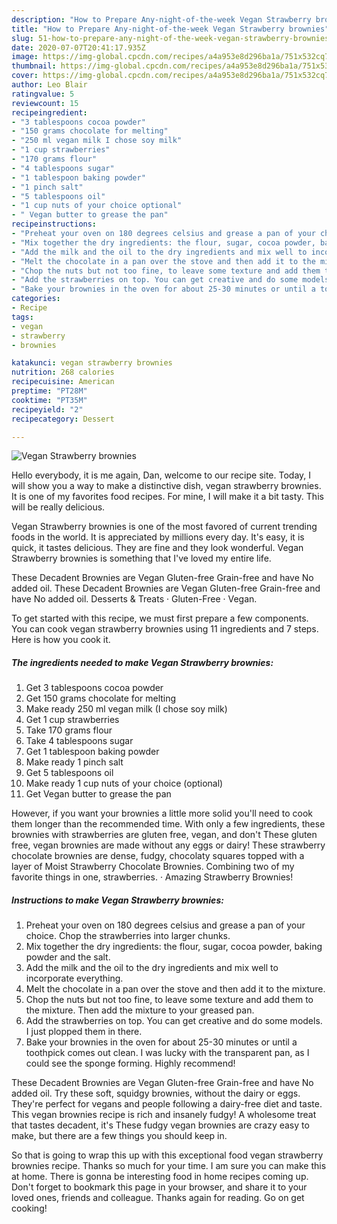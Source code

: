 ```yaml
---
description: "How to Prepare Any-night-of-the-week Vegan Strawberry brownies"
title: "How to Prepare Any-night-of-the-week Vegan Strawberry brownies"
slug: 51-how-to-prepare-any-night-of-the-week-vegan-strawberry-brownies
date: 2020-07-07T20:41:17.935Z
image: https://img-global.cpcdn.com/recipes/a4a953e8d296ba1a/751x532cq70/vegan-strawberry-brownies-recipe-main-photo.jpg
thumbnail: https://img-global.cpcdn.com/recipes/a4a953e8d296ba1a/751x532cq70/vegan-strawberry-brownies-recipe-main-photo.jpg
cover: https://img-global.cpcdn.com/recipes/a4a953e8d296ba1a/751x532cq70/vegan-strawberry-brownies-recipe-main-photo.jpg
author: Leo Blair
ratingvalue: 5
reviewcount: 15
recipeingredient:
- "3 tablespoons cocoa powder"
- "150 grams chocolate for melting"
- "250 ml vegan milk I chose soy milk"
- "1 cup strawberries"
- "170 grams flour"
- "4 tablespoons sugar"
- "1 tablespoon baking powder"
- "1 pinch salt"
- "5 tablespoons oil"
- "1 cup nuts of your choice optional"
- " Vegan butter to grease the pan"
recipeinstructions:
- "Preheat your oven on 180 degrees celsius and grease a pan of your choice. Chop the strawberries into larger chunks."
- "Mix together the dry ingredients: the flour, sugar, cocoa powder, baking powder and the salt."
- "Add the milk and the oil to the dry ingredients and mix well to incorporate everything."
- "Melt the chocolate in a pan over the stove and then add it to the mixture."
- "Chop the nuts but not too fine, to leave some texture and add them to the mixture. Then add the mixture to your greased pan."
- "Add the strawberries on top. You can get creative and do some models. I just plopped them in there."
- "Bake your brownies in the oven for about 25-30 minutes or until a toothpick comes out clean. I was lucky with the transparent pan, as I could see the sponge forming. Highly recommend!"
categories:
- Recipe
tags:
- vegan
- strawberry
- brownies

katakunci: vegan strawberry brownies 
nutrition: 268 calories
recipecuisine: American
preptime: "PT28M"
cooktime: "PT35M"
recipeyield: "2"
recipecategory: Dessert

---
```



![Vegan Strawberry brownies](https://img-global.cpcdn.com/recipes/a4a953e8d296ba1a/751x532cq70/vegan-strawberry-brownies-recipe-main-photo.jpg)

Hello everybody, it is me again, Dan, welcome to our recipe site. Today, I will show you a way to make a distinctive dish, vegan strawberry brownies. It is one of my favorites food recipes. For mine, I will make it a bit tasty. This will be really delicious.

Vegan Strawberry brownies is one of the most favored of current trending foods in the world. It is appreciated by millions every day. It's easy, it is quick, it tastes delicious. They are fine and they look wonderful. Vegan Strawberry brownies is something that I've loved my entire life.

These Decadent Brownies are Vegan Gluten-free Grain-free and have No added oil. These Decadent Brownies are Vegan Gluten-free Grain-free and have No added oil. Desserts &amp; Treats · Gluten-Free · Vegan.


To get started with this recipe, we must first prepare a few components. You can cook vegan strawberry brownies using 11 ingredients and 7 steps. Here is how you cook it.

<!--inarticleads1-->

##### The ingredients needed to make Vegan Strawberry brownies:

1. Get 3 tablespoons cocoa powder
1. Get 150 grams chocolate for melting
1. Make ready 250 ml vegan milk (I chose soy milk)
1. Get 1 cup strawberries
1. Take 170 grams flour
1. Take 4 tablespoons sugar
1. Get 1 tablespoon baking powder
1. Make ready 1 pinch salt
1. Get 5 tablespoons oil
1. Make ready 1 cup nuts of your choice (optional)
1. Get  Vegan butter to grease the pan


However, if you want your brownies a little more solid you&#39;ll need to cook them longer than the recommended time. With only a few ingredients, these brownies with strawberries are gluten free, vegan, and don&#39;t These gluten free, vegan brownies are made without any eggs or dairy! These strawberry chocolate brownies are dense, fudgy, chocolaty squares topped with a layer of Moist Strawberry Chocolate Brownies. Combining two of my favorite things in one, strawberries. · Amazing Strawberry Brownies! 

<!--inarticleads2-->

##### Instructions to make Vegan Strawberry brownies:

1. Preheat your oven on 180 degrees celsius and grease a pan of your choice. Chop the strawberries into larger chunks.
1. Mix together the dry ingredients: the flour, sugar, cocoa powder, baking powder and the salt.
1. Add the milk and the oil to the dry ingredients and mix well to incorporate everything.
1. Melt the chocolate in a pan over the stove and then add it to the mixture.
1. Chop the nuts but not too fine, to leave some texture and add them to the mixture. Then add the mixture to your greased pan.
1. Add the strawberries on top. You can get creative and do some models. I just plopped them in there.
1. Bake your brownies in the oven for about 25-30 minutes or until a toothpick comes out clean. I was lucky with the transparent pan, as I could see the sponge forming. Highly recommend!


These Decadent Brownies are Vegan Gluten-free Grain-free and have No added oil. Try these soft, squidgy brownies, without the dairy or eggs. They&#39;re perfect for vegans and people following a dairy-free diet and taste. This vegan brownies recipe is rich and insanely fudgy! A wholesome treat that tastes decadent, it&#39;s These fudgy vegan brownies are crazy easy to make, but there are a few things you should keep in. 

So that is going to wrap this up with this exceptional food vegan strawberry brownies recipe. Thanks so much for your time. I am sure you can make this at home. There is gonna be interesting food in home recipes coming up. Don't forget to bookmark this page in your browser, and share it to your loved ones, friends and colleague. Thanks again for reading. Go on get cooking!
